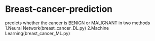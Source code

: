 # Breast-cancer-prediction
predicts whether the cancer is BENIGN or MALIGNANT
in two methods
1.Neural Network(breast_cancer_DL.py)
2.Machine Learning(breast_cancer_ML.py)
